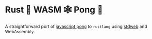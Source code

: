 # Rust 🦀 WASM 🕸 Pong 🏓

A straightforward port of [javascript pong](https://codeincomplete.com/games/pong/) to `rustlang` using [stdweb](https://github.com/koute/stdweb) and WebAssembly.